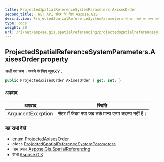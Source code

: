 ```yaml
---
title: ProjectedSpatialReferenceSystemParameters.AxisesOrder
second_title: .NET API संदर्भ के लिए Aspose.GIS
description: ProjectedSpatialReferenceSystemParameters संपत्त. अक्षं क क्रम करने के लए चूकXY .
type: docs
weight: 20
url: /hi/net/aspose.gis.spatialreferencing/projectedspatialreferencesystemparameters/axisesorder/
---
```

## ProjectedSpatialReferenceSystemParameters.AxisesOrder property

अक्षों का क्रम। करने के लिए चूकXY .

```csharp
public ProjectedAxisesOrder AxisesOrder { get; set; }
```

### अपवाद

| अपवाद | स्थिति |
| --- | --- |
| ArgumentException | सेटर में फेंका गया जब तर्क मान्य एनम सदस्य नहीं है। |

### यह सभी देखें

* enum [ProjectedAxisesOrder](../../projectedaxisesorder/)
* class [ProjectedSpatialReferenceSystemParameters](../)
* नाम स्थान [Aspose.Gis.SpatialReferencing](../../projectedspatialreferencesystemparameters/)
* सभा [Aspose.GIS](../../../)


